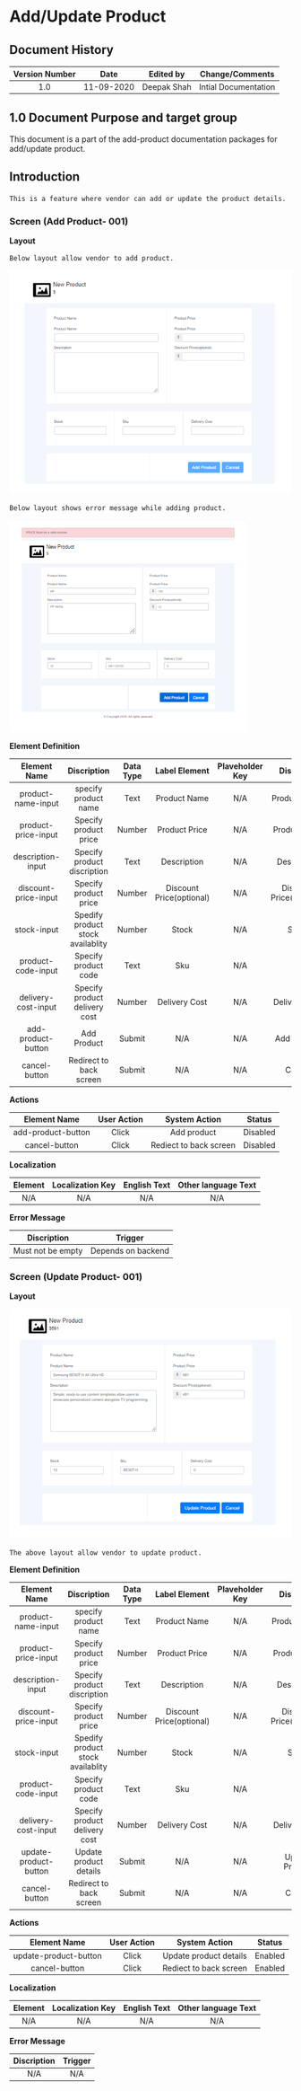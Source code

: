 ---
---

# Add/Update Product

## Document History

| **Version Number** |  **Date**  | **Edited by** | **Change/Comments**  |
| :----------------: | :--------: | :-----------: | :------------------: |
|        1.0         | 11-09-2020 |  Deepak Shah  | Intial Documentation |

## 1.0 Document Purpose and target group

This document is a part of the add-product documentation packages for add/update product.

## Introduction

```
This is a feature where vendor can add or update the product details.
```

### Screen (Add Product- 001)

**Layout**

```
Below layout allow vendor to add product.
```

![](media/add_product.PNG)

```
Below layout shows error message while adding product.
```

![](media/add_product_error.PNG)

**Element Definition**

|   **Element Name**   |          **Discription**          | **Data Type** |    **Label Element**     | **Plaveholder Key** |      **Displayed**       | **Mandatory** | **Enabled** | **Default** | **Tab Order** |
| :------------------: | :-------------------------------: | :-----------: | :----------------------: | :-----------------: | :----------------------: | :-----------: | :---------: | :---------: | :-----------: |
|  product-name-input  |       specify product name        |     Text      |       Product Name       |         N/A         |       Product Name       |      Yes      |     Yes     |     N/A     |       0       |
| product-price-input  |       Specify product price       |    Number     |      Product Price       |         N/A         |      Product Price       |      Yes      |     Yes     |     N/A     |       0       |
|  description-input   |    Specify product discription    |     Text      |       Description        |         N/A         |       Description        |      Yes      |     Yes     |     N/A     |       0       |
| discount-price-input |       Specify product price       |    Number     | Discount Price(optional) |         N/A         | Discount Price(optional) |      Yes      |     Yes     |     N/A     |       0       |
|     stock-input      | Spedify product stock availablity |    Number     |          Stock           |         N/A         |          Stock           |      Yes      |     Yes     |     N/A     |       0       |
|  product-code-input  |       Specify product code        |     Text      |           Sku            |         N/A         |           Sku            |      Yes      |     Yes     |     N/A     |       0       |
| delivery-cost-input  |   Specify product delivery cost   |    Number     |      Delivery Cost       |         N/A         |      Delivery Cost       |      Yes      |     Yes     |     N/A     |       0       |
|  add-product-button  |            Add Product            |    Submit     |           N/A            |         N/A         |       Add Product        |      Yes      |     No      |     N/A     |       0       |
|    cancel-button     |      Redirect to back screen      |    Submit     |           N/A            |         N/A         |          Cancel          |      Yes      |     yes     |     N/A     |       0       |

**Actions**

|  **Element Name**  | **User Action** |   **System Action**    | **Status** |
| :----------------: | :-------------: | :--------------------: | :--------: |
| add-product-button |      Click      |      Add product       |  Disabled  |
|   cancel-button    |      Click      | Rediect to back screen |  Disabled  |

**Localization**

| **Element** | **Localization Key** | **English Text** | **Other language Text** |
| :---------: | :------------------: | :--------------: | :---------------------: |
|     N/A     |         N/A          |       N/A        |           N/A           |

**Error Message**

|  **Discription**  |    **Trigger**     |
| :---------------: | :----------------: |
| Must not be empty | Depends on backend |

### Screen (Update Product- 001)

**Layout**

![](media/update_product.PNG)

```
The above layout allow vendor to update product.
```

**Element Definition**

|   **Element Name**    |          **Discription**          | **Data Type** |    **Label Element**     | **Plaveholder Key** |      **Displayed**       | **Mandatory** | **Enabled** | **Default** | **Tab Order** |
| :-------------------: | :-------------------------------: | :-----------: | :----------------------: | :-----------------: | :----------------------: | :-----------: | :---------: | :---------: | :-----------: |
|  product-name-input   |       specify product name        |     Text      |       Product Name       |         N/A         |       Product Name       |      Yes      |     Yes     |     N/A     |       0       |
|  product-price-input  |       Specify product price       |    Number     |      Product Price       |         N/A         |      Product Price       |      Yes      |     Yes     |     N/A     |       0       |
|   description-input   |    Specify product discription    |     Text      |       Description        |         N/A         |       Description        |      Yes      |     Yes     |     N/A     |       0       |
| discount-price-input  |       Specify product price       |    Number     | Discount Price(optional) |         N/A         | Discount Price(optional) |      Yes      |     Yes     |     N/A     |       0       |
|      stock-input      | Spedify product stock availablity |    Number     |          Stock           |         N/A         |          Stock           |      Yes      |     Yes     |     N/A     |       0       |
|  product-code-input   |       Specify product code        |     Text      |           Sku            |         N/A         |           Sku            |      Yes      |     Yes     |     N/A     |       0       |
|  delivery-cost-input  |   Specify product delivery cost   |    Number     |      Delivery Cost       |         N/A         |      Delivery Cost       |      Yes      |     Yes     |     N/A     |       0       |
| update-product-button |      Update product details       |    Submit     |           N/A            |         N/A         |      Update Product      |      Yes      |     yes     |     N/A     |       0       |
|     cancel-button     |      Redirect to back screen      |    Submit     |           N/A            |         N/A         |          Cancel          |      Yes      |     yes     |     N/A     |       0       |

**Actions**

|   **Element Name**    | **User Action** |   **System Action**    | **Status** |
| :-------------------: | :-------------: | :--------------------: | :--------: |
| update-product-button |      Click      | Update product details |  Enabled   |
|     cancel-button     |      Click      | Rediect to back screen |  Enabled   |

**Localization**

| **Element** | **Localization Key** | **English Text** | **Other language Text** |
| :---------: | :------------------: | :--------------: | :---------------------: |
|     N/A     |         N/A          |       N/A        |           N/A           |

**Error Message**

| **Discription** | **Trigger** |
| :-------------: | :---------: |
|       N/A       |     N/A     |
